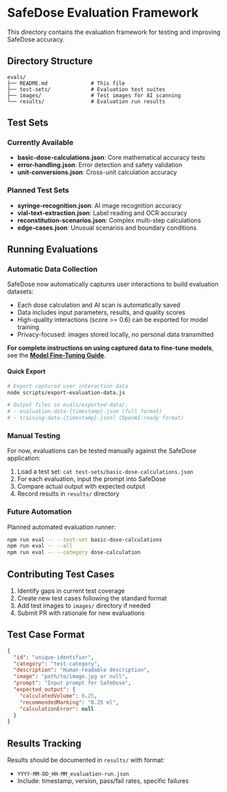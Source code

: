 # SafeDose Evaluation Framework

This directory contains the evaluation framework for testing and improving SafeDose accuracy.

## Directory Structure

```
evals/
├── README.md              # This file
├── test-sets/             # Evaluation test suites
├── images/                # Test images for AI scanning
└── results/               # Evaluation run results
```

## Test Sets

### Currently Available

- **basic-dose-calculations.json**: Core mathematical accuracy tests
- **error-handling.json**: Error detection and safety validation
- **unit-conversions.json**: Cross-unit calculation accuracy

### Planned Test Sets

- **syringe-recognition.json**: AI image recognition accuracy
- **vial-text-extraction.json**: Label reading and OCR accuracy
- **reconstitution-scenarios.json**: Complex multi-step calculations
- **edge-cases.json**: Unusual scenarios and boundary conditions

## Running Evaluations

### Automatic Data Collection

SafeDose now automatically captures user interactions to build evaluation datasets:

- Each dose calculation and AI scan is automatically saved
- Data includes input parameters, results, and quality scores
- High-quality interactions (score >= 0.6) can be exported for model training
- Privacy-focused: images stored locally, no personal data transmitted

**For complete instructions on using captured data to fine-tune models**, see the **[Model Fine-Tuning Guide](../docs/MODEL_FINE_TUNING_GUIDE.md)**.

#### Quick Export

```bash
# Export captured user interaction data
node scripts/export-evaluation-data.js

# Output files in evals/exported-data/:
# - evaluation-data-{timestamp}.json (full format)
# - training-data-{timestamp}.jsonl (OpenAI-ready format)
```

### Manual Testing
For now, evaluations can be tested manually against the SafeDose application:

1. Load a test set: `cat test-sets/basic-dose-calculations.json`
2. For each evaluation, input the prompt into SafeDose
3. Compare actual output with expected output
4. Record results in `results/` directory

### Future Automation
Planned automated evaluation runner:
```bash
npm run eval -- --test-set basic-dose-calculations
npm run eval -- --all
npm run eval -- --category dose-calculation
```

## Contributing Test Cases

1. Identify gaps in current test coverage
2. Create new test cases following the standard format
3. Add test images to `images/` directory if needed
4. Submit PR with rationale for new evaluations

## Test Case Format

```json
{
  "id": "unique-identifier",
  "category": "test-category",
  "description": "Human-readable description",
  "image": "path/to/image.jpg or null",
  "prompt": "Input prompt for SafeDose",
  "expected_output": {
    "calculatedVolume": 0.25,
    "recommendedMarking": "0.25 ml",
    "calculationError": null
  }
}
```

## Results Tracking

Results should be documented in `results/` with format:
- `YYYY-MM-DD_HH-MM_evaluation-run.json`
- Include: timestamp, version, pass/fail rates, specific failures